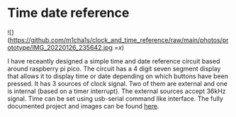 # Time date reference

![](https://github.com/m1cha1s/clock_and_time_reference/raw/main/photos/prototype/IMG_20220126_235642.jpg =*x*)

I have receantly designed a simple time and date reference circuit based around raspberry pi pico. The circuit has a 4 digit seven segment display that allows it to display time or date depending on which buttons have been pressed. It has 3 sources of clock signal. Two of them are external and one is internal (based on a timer interrupt). The external sources accept 36kHz signal. Time can be set using usb-serial command like interface. The fully documented project and images can be found [here](https://github.com/m1cha1s/clock_and_time_reference).